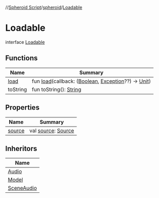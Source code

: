 //[Spheroid Script](../../index.md)/[spheroid](../index.md)/[Loadable](index.md)



# Loadable  
 interface [Loadable](index.md)   


## Functions  
  
|  Name|  Summary| 
|---|---|
| [load](load.md)| fun [load](load.md)(callback: ([Boolean](../-boolean/index.md), [Exception](../-exception/index.md)??) -> [Unit](../-unit/index.md))  <br>
| toString| fun toString(): [String](../../spheroid/-string/index.md)  <br>


## Properties  
  
|  Name|  Summary| 
|---|---|
| [source](index.md#spheroid/Loadable/source/#/PointingToDeclaration/)|  val [source](index.md#spheroid/Loadable/source/#/PointingToDeclaration/): [Source](../-source/index.md)   <br>


## Inheritors  
  
|  Name| 
|---|
| [Audio](../../spheroid.client/-audio/index.md)
| [Model](../../spheroid.client.ar/-model/index.md)
| [SceneAudio](../../spheroid.client.ar/-scene-audio/index.md)

